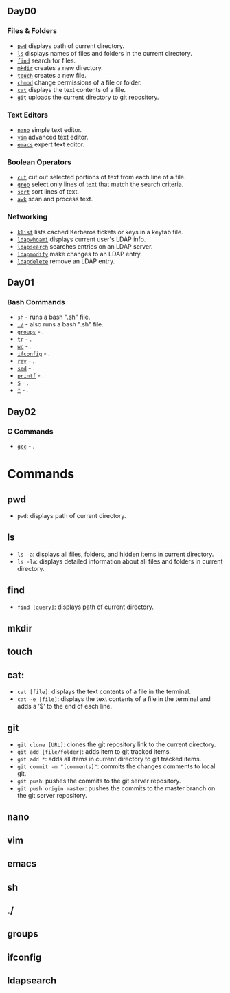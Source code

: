 ## Day00
### Files & Folders
* [`pwd`](#pwd) displays path of current directory.
* [`ls`](#ls) displays names of files and folders in the current directory.
* [`find`](#find) search for files.
* [`mkdir`](#mkdir) creates a new directory.
* [`touch`](#touch) creates a new file.
* [`chmod`](#chmod) change permissions of a file or folder.
* [`cat`](#cat) displays the text contents of a file.
* [`git`](#git) uploads the current directory to git repository.

### Text Editors
* [`nano`](#nano) simple text editor.
* [`vim`](#vim) advanced text editor.
* [`emacs`](#emacs) expert text editor.

### Boolean Operators
* [`cut`](#cut) cut out selected portions of text from each line of a file.
* [`grep`](#grep) select only lines of text that match the search criteria.
* [`sort`](#sort) sort lines of text.
* [`awk`](#awk) scan and process text.

### Networking
* [`klist`](#klist) lists cached Kerberos tickets or keys in a keytab file.
* [`ldapwhoami`](#ldapwhoami) displays current user's LDAP info.
* [`ldapsearch`](#ldapsearch) searches entries on an LDAP server.
* [`ldapmodify`](#ldapmodify) make changes to an LDAP entry.
* [`ldapdelete`](#ldapdelete) remove an LDAP entry.

## Day01
### Bash Commands
* [`sh`](#sh) - runs a bash ".sh" file.
* [`./`](#./) - also runs a bash ".sh" file.
* [`groups`](#groups) - .
* [`tr`](#tr) - .
* [`wc`](#wc) - .
* [`ifconfig`](#ifconfig) - .
* [`rev`](#rev) - .
* [`sed`](#sed) - .
* [`printf`](#printf) - .
* [`$`](#$) - .
* [`*`](#*) - .


## Day02
### C Commands
* [`gcc`](#gcc) - .


# Commands
## pwd
* `pwd`: displays path of current directory.
## ls
* `ls -a`: displays all files, folders, and hidden items in current directory.
* `ls -la`: displays detailed information about all files and folders in current directory.
## find
* `find [query]`: displays path of current directory.
## mkdir
## touch
## cat:
* `cat [file]`: displays the text contents of a file in the terminal.
* `cat -e [file]`: displays the text contents of a file in the terminal and adds a ’$’ to the end of each line.
## git
* `git clone [URL]`: clones the git repository link to the current directory.
* `git add [file/folder]`: adds item to git tracked items.
* `git add *`: adds all items in current directory to git tracked items.
* `git commit -m "[comments]"`: commits the changes comments to local git.
* `git push`: pushes the commits to the git server repository.
* `git push origin master`: pushes the commits to the master branch on the git server repository.
## nano
## vim
## emacs
## sh
## ./
## groups
## ifconfig
## ldapsearch
